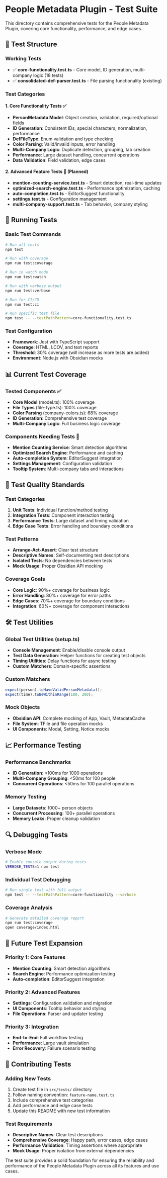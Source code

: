 # People Metadata Plugin - Test Suite

This directory contains comprehensive tests for the People Metadata Plugin, covering core functionality, performance, and edge cases.

## 🧪 **Test Structure**

### **Working Tests**
- ✅ **core-functionality.test.ts** - Core model, ID generation, multi-company logic (18 tests)
- ✅ **consolidated-def-parser.test.ts** - File parsing functionality (existing)

### **Test Categories**

#### **1. Core Functionality Tests** ✅
- **PersonMetadata Model**: Object creation, validation, required/optional fields
- **ID Generation**: Consistent IDs, special characters, normalization, performance
- **DefFileType**: Enum validation and type checking
- **Color Parsing**: Valid/invalid inputs, error handling
- **Multi-Company Logic**: Duplicate detection, grouping, tab creation
- **Performance**: Large dataset handling, concurrent operations
- **Data Validation**: Field validation, edge cases

#### **2. Advanced Feature Tests** 🔄 (Planned)
- **mention-counting-service.test.ts** - Smart detection, real-time updates
- **optimized-search-engine.test.ts** - Performance optimization, caching
- **auto-completion.test.ts** - EditorSuggest functionality
- **settings.test.ts** - Configuration management
- **multi-company-support.test.ts** - Tab behavior, company styling

## 🚀 **Running Tests**

### **Basic Test Commands**
```bash
# Run all tests
npm test

# Run with coverage
npm run test:coverage

# Run in watch mode
npm run test:watch

# Run with verbose output
npm run test:verbose

# Run for CI/CD
npm run test:ci

# Run specific test file
npm test -- --testPathPattern=core-functionality.test.ts
```

### **Test Configuration**
- **Framework**: Jest with TypeScript support
- **Coverage**: HTML, LCOV, and text reports
- **Threshold**: 30% coverage (will increase as more tests are added)
- **Environment**: Node.js with Obsidian mocks

## 📊 **Current Test Coverage**

### **Tested Components** ✅
- **Core Model** (model.ts): 100% coverage
- **File Types** (file-type.ts): 100% coverage  
- **Color Parsing** (company-colors.ts): 68% coverage
- **ID Generation**: Comprehensive test coverage
- **Multi-Company Logic**: Full business logic coverage

### **Components Needing Tests** 🔄
- **Mention Counting Service**: Smart detection algorithms
- **Optimized Search Engine**: Performance and caching
- **Auto-completion System**: EditorSuggest integration
- **Settings Management**: Configuration validation
- **Tooltip System**: Multi-company tabs and interactions

## 🎯 **Test Quality Standards**

### **Test Categories**
1. **Unit Tests**: Individual function/method testing
2. **Integration Tests**: Component interaction testing
3. **Performance Tests**: Large dataset and timing validation
4. **Edge Case Tests**: Error handling and boundary conditions

### **Test Patterns**
- **Arrange-Act-Assert**: Clear test structure
- **Descriptive Names**: Self-documenting test descriptions
- **Isolated Tests**: No dependencies between tests
- **Mock Usage**: Proper Obsidian API mocking

### **Coverage Goals**
- **Core Logic**: 90%+ coverage for business logic
- **Error Handling**: 80%+ coverage for error paths
- **Edge Cases**: 70%+ coverage for boundary conditions
- **Integration**: 60%+ coverage for component interactions

## 🛠️ **Test Utilities**

### **Global Test Utilities** (setup.ts)
- **Console Management**: Enable/disable console output
- **Test Data Generation**: Helper functions for creating test objects
- **Timing Utilities**: Delay functions for async testing
- **Custom Matchers**: Domain-specific assertions

### **Custom Matchers**
```typescript
expect(person).toHaveValidPersonMetadata();
expect(time).toBeWithinRange(100, 200);
```

### **Mock Objects**
- **Obsidian API**: Complete mocking of App, Vault, MetadataCache
- **File System**: TFile and file operation mocks
- **UI Components**: Modal, Setting, Notice mocks

## 📈 **Performance Testing**

### **Performance Benchmarks**
- **ID Generation**: <100ms for 1000 operations
- **Multi-Company Grouping**: <50ms for 100 people
- **Concurrent Operations**: <50ms for 100 parallel operations

### **Memory Testing**
- **Large Datasets**: 1000+ person objects
- **Concurrent Processing**: 100+ parallel operations
- **Memory Leaks**: Proper cleanup validation

## 🔍 **Debugging Tests**

### **Verbose Mode**
```bash
# Enable console output during tests
VERBOSE_TESTS=1 npm test
```

### **Individual Test Debugging**
```bash
# Run single test with full output
npm test -- --testPathPattern=core-functionality --verbose
```

### **Coverage Analysis**
```bash
# Generate detailed coverage report
npm run test:coverage
open coverage/index.html
```

## 🎯 **Future Test Expansion**

### **Priority 1: Core Features**
- **Mention Counting**: Smart detection algorithms
- **Search Engine**: Performance optimization testing
- **Auto-completion**: EditorSuggest integration

### **Priority 2: Advanced Features**
- **Settings**: Configuration validation and migration
- **UI Components**: Tooltip behavior and styling
- **File Operations**: Parser and updater testing

### **Priority 3: Integration**
- **End-to-End**: Full workflow testing
- **Performance**: Large vault simulation
- **Error Recovery**: Failure scenario testing

## 📝 **Contributing Tests**

### **Adding New Tests**
1. Create test file in `src/tests/` directory
2. Follow naming convention: `feature-name.test.ts`
3. Include comprehensive test categories
4. Add performance and edge case tests
5. Update this README with new test information

### **Test Requirements**
- **Descriptive Names**: Clear test descriptions
- **Comprehensive Coverage**: Happy path, error cases, edge cases
- **Performance Validation**: Timing assertions where appropriate
- **Mock Usage**: Proper isolation from external dependencies

The test suite provides a solid foundation for ensuring the reliability and performance of the People Metadata Plugin across all its features and use cases.
